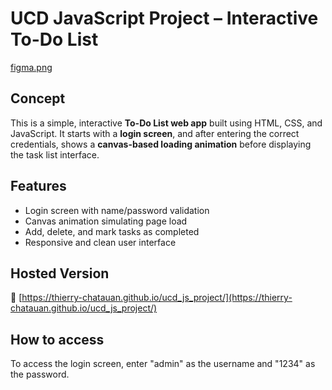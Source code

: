# UCD JavaScript Project – Interactive To-Do List

[figma.png](https://github.com/thierry-chatauan/ucd_js_project/blob/863231b4663046a27aa75356fd35e419457d2424/figma.png)

## Concept

This is a simple, interactive **To-Do List web app** built using HTML, CSS, and JavaScript. It starts with a **login screen**, and after entering the correct credentials, shows a **canvas-based loading animation** before displaying the task list interface.

## Features

- Login screen with name/password validation
- Canvas animation simulating page load
- Add, delete, and mark tasks as completed
- Responsive and clean user interface

## Hosted Version

🔗 [https://thierry-chatauan.github.io/ucd_js_project/](https://thierry-chatauan.github.io/ucd_js_project/)


## How to access

To access the login screen, enter "admin" as the username and "1234" as the password.



[def]: ./figma.png
